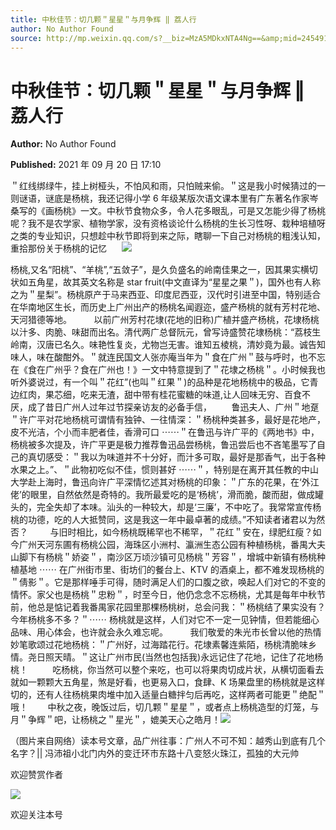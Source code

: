 ```yaml
---
title: 中秋佳节：切几颗＂星星＂与月争辉 ‖ 荔人行
author: No Author Found
source: http://mp.weixin.qq.com/s?__biz=MzA5MDkxNTA4Ng==&amp;mid=2454911503&amp;idx=1&amp;sn=ee574a0c959224fc0f0dc5d3c18dd08b&amp;chksm=87a2326eb0d5bb789e001c496e62796b6817f12d240896d511611648307382fc0cdd3da57e9b#rd
---
```


# 中秋佳节：切几颗＂星星＂与月争辉 ‖ 荔人行

**Author:** No Author Found

**Published:** 2021 年 09 月 20 日 17:10

＂红线绑绿牛，挂上树桠头，不怕风和雨，只怕贼来偷。＂这是我小时候猜过的一则谜语，谜底是杨桃，我还记得小学 6 年级某版次语文课本里有广东著名作家岑桑写的《画杨桃》一文。中秋节食物众多，令人花多眼乱，可是又怎能少得了杨桃呢？我不是农学家、植物学家，没有资格谈论什么杨桃的生长习性呀、栽种培植呀之类的专业知识，只想趁中秋节即将到来之际，瞎聊一下自己对杨桃的粗浅认知，重拾那份关于杨桃的记忆      ![](https://mmbiz.qpic.cn/mmbiz_jpg/PJWG74pLsMYTpg4OmGaOLpcOv272rJe8SgV36EIY8QibCojo6rp1miaicFnnoLzxyBxcbbXbic6n44diaRAukz1Zz4Q/640?wx_fmt=jpeg)

杨桃,又名“阳桃”、“羊桃”,“五敛子”，是久负盛名的岭南佳果之一，因其果实横切状如五角星，故其英文名称是 star fruit(中文直译为“星星之果＂)，国外也有人称之为＂星梨”。杨桃原产于马来西亚、印度尼西亚，汉代时引进至中国，特别适合在华南地区生长，而历史上广州出产的杨桃名闻遐迩，盛产杨桃的就有芳村花地、天河猎德等地。         以前广州芳村花埭(花地的旧称)广植并盛产杨桃，花埭杨桃以汁多、肉脆、味甜而出名。清代两广总督阮元，曾写诗盛赞花埭杨桃：“荔枝生岭南，汉唐已名久。味艳性复炎，尤物岂无害。谁知五棱桃，清妙竟为最。诚告知味人，味在酸酣外。＂就连民国文人张亦庵当年为＂食在广州＂鼓与呼时，也不忘在《食在广州乎？食在广州也！》一文中特意提到了＂花埭之杨桃＂。小时候我也听外婆说过，有一个叫＂花红”(也叫＂红果＂)的品种是花地杨桃中的极品，它青边红肉，果芯细，吃来无渣，甜中带有桂花蜜糖的味道,让人回味无穷、百食不厌，成了昔日广州人过年过节探亲访友的必备手信，        鲁迅夫人、广州＂地趸＂许广平对花地杨桃可谓情有独钟、一往情深：＂杨桃种类甚多，最好是花地产，皮不光洁，个小而丰肥者佳，香滑可口 ⋯⋯＂在鲁迅与许广平的《两地书》中，杨桃被多次提及，许广平更是极力推荐鲁迅品尝杨桃，鲁迅尝后也不吝笔墨写了自己的真切感受：＂我以为味道并不十分好，而汁多可取，最好是那香气，出于各种水果之上。”、＂此物初吃似不佳，惯则甚好 ⋯⋯＂，特别是在离开其任教的中山大学赴上海时，鲁迅向许广平深情忆述其对杨桃的印象：＂广东的花果，在‘外江佬’的眼里，自然依然是奇特的。我所最爱吃的是‘杨桃’，滑而脆，酸而甜，做成罐头的，完全失却了本味。汕头的一种较大，却是‘三廉’，不中吃了。我常常宣传杨桃的功德，吃的人大抵赞同，这是我这一年中最卓著的成绩。”不知读者诸君以为然否？         与旧时相比，如今杨桃既稀罕也不稀罕，＂花红＂安在，绿肥红瘦？如今广州天河东圃有杨桃公园，海珠区小洲村、瀛洲生态公园有种植杨桃，番禺大夫山脚下有杨桃＂娇姿＂，南沙区万顷沙镇可见杨桃＂芳容＂，增城中新镇有杨桃种植基地 ⋯⋯ 在广州街市里、街坊们的餐台上、KTV 的酒桌上，都不难发现杨桃的＂倩影＂。它是那样唾手可得，随时满足人们的口腹之欲，唤起人们对它的不变的情怀。家父也是杨桃＂忠粉＂，时至今日，他仍念念不忘杨桃，尤其是每年中秋节前，他总是惦记着我番禺家花园里那棵杨桃树，总会问我：＂杨桃结了果实没有？今年杨桃多不多？＂⋯⋯ 杨桃就是这样，人们对它不一定一见钟情，但若能细心品味、用心体会，也许就会永久难忘呢。         我们敬爱的朱光市长曾以他的热情妙笔歌颂过花地杨桃：＂广州好，过海踏花行。花埭素馨连紫陌，杨桃清脆味乡情。尧日照天晴。＂这让广州巿民(当然也包括我)永远记住了花地，记住了花地杨桃！          吃杨桃，你当然可以整个来吃，也可以将果肉切成片状，从横切面看去就如一颗颗大五角星，煞是好看，也更易入口，食肆、K 场果盘里的杨桃就是这样切的，还有人往杨桃果肉堆中加入适量白糖拌匀后再吃，这样两者可能更＂绝配＂哦！        中秋之夜，晚饭过后，切几颗＂星星＂，或者点上杨桃造型的灯笼，与月＂争辉＂吧，让杨桃之＂星光＂，媲美天心之皓月！![](https://mmbiz.qpic.cn/mmbiz_jpg/PJWG74pLsMYTpg4OmGaOLpcOv272rJe8Cs2nweYGbC0opWrD0B2Ru7XWibS1b9dJnh6o7vQ6Ad0b86jDCPx7VQA/640?wx_fmt=jpeg)

（图片来自网络）读本号文章，品广州往事：广州人不可不知：越秀山到底有几个名字？|| 冯沛祖小北门内外的变迁环市东路十八变怒火珠江，孤独的大元帅

欢迎赞赏作者

![](https://mmbiz.qpic.cn/mmbiz_jpg/PJWG74pLsMattAskmpcvtPqMpIAHv903ej09445slGiacxZia7YJLTjTfduepq4uPgA9SsCrq2xPG9UmJD0ao2MA/640?wx_fmt=jpeg)

欢迎关注本号
